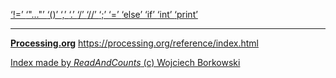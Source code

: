 [ ‘!=’ ](https://processing.org/reference/inequality.html)	[ ‘"..."’ ](https://openjdk.java.net/jeps/326)	[ ‘()’ ](https://processing.org/reference/parentheses.html)	[ ‘,’ ](https://processing.org/reference/comma.html)	[ ‘.’ ](https://processing.org/reference/dot.html)	[ ‘/’ ](https://processing.org/reference/divide.html)	[ ‘//’ ](https://processing.org/reference/comment.html)	[ ‘;’ ](https://processing.org/reference/semicolon.html)	[ ‘=’ ](https://processing.org/reference/assign.html)	[ ‘else’ ](https://processing.org/reference/else.html)	[ ‘if’ ](https://processing.org/reference/if.html)	[ ‘int’ ](https://processing.org/reference/int.html)	[ ‘print’ ](https://processing.org/reference/print_.html)	


----
[__Processing.org__](http://Processing.org/) <https://processing.org/reference/index.html>


[Index made by _ReadAndCounts_ (c) Wojciech Borkowski](https://github.com/borkowsk/bookProcessingEN/tree/main/33_extensions/readandcounts)

